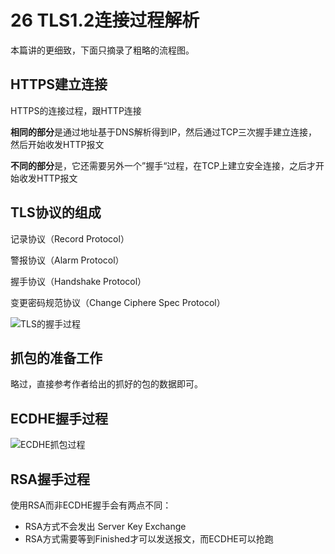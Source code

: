 # 26 TLS1.2连接过程解析

本篇讲的更细致，下面只摘录了粗略的流程图。

## HTTPS建立连接

HTTPS的连接过程，跟HTTP连接

**相同的部分**是通过地址基于DNS解析得到IP，然后通过TCP三次握手建立连接，然后开始收发HTTP报文

**不同的部分**是，它还需要另外一个”握手“过程，在TCP上建立安全连接，之后才开始收发HTTP报文

## TLS协议的组成

记录协议（Record Protocol）

警报协议（Alarm Protocol）

握手协议（Handshake Protocol）

变更密码规范协议（Change Ciphere Spec Protocol）


![TLS的握手过程](https://blog-1258030304.cos.ap-guangzhou.myqcloud.com/books/master-http/https-shakehand.jpeg)


## 抓包的准备工作

略过，直接参考作者给出的抓好的包的数据即可。

## ECDHE握手过程

![ECDHE抓包过程](https://blog-1258030304.cos.ap-guangzhou.myqcloud.com/books/master-http/ECDHE-handshake.jpeg)

## RSA握手过程

使用RSA而非ECDHE握手会有两点不同：

- RSA方式不会发出 Server Key Exchange
- RSA方式需要等到Finished才可以发送报文，而ECDHE可以抢跑
